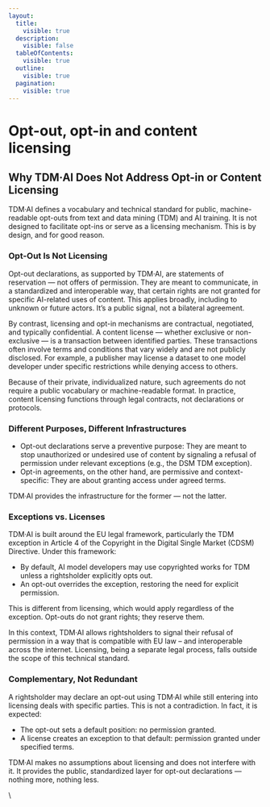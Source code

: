 ```yaml
---
layout:
  title:
    visible: true
  description:
    visible: false
  tableOfContents:
    visible: true
  outline:
    visible: true
  pagination:
    visible: true
---
```


# Opt-out, opt-in and content licensing

## Why TDM·AI Does Not Address Opt-in or Content Licensing

TDM·AI defines a vocabulary and technical standard for public, machine-readable opt-outs from text and data mining (TDM) and AI training. It is not designed to facilitate opt-ins or serve as a licensing mechanism. This is by design, and for good reason.

### Opt-Out Is Not Licensing

Opt-out declarations, as supported by TDM·AI, are statements of reservation — not offers of permission. They are meant to communicate, in a standardized and interoperable way, that certain rights are not granted for specific AI-related uses of content. This applies broadly, including to unknown or future actors. It’s a public signal, not a bilateral agreement.

By contrast, licensing and opt-in mechanisms are contractual, negotiated, and typically confidential. A content license — whether exclusive or non-exclusive — is a transaction between identified parties. These transactions often involve terms and conditions that vary widely and are not publicly disclosed. For example, a publisher may license a dataset to one model developer under specific restrictions while denying access to others.

Because of their private, individualized nature, such agreements do not require a public vocabulary or machine-readable format. In practice, content licensing functions through legal contracts, not declarations or protocols.

### Different Purposes, Different Infrastructures

* Opt-out declarations serve a preventive purpose: They are meant to stop unauthorized or undesired use of content by signaling a refusal of permission under relevant exceptions (e.g., the DSM TDM exception).
* Opt-in agreements, on the other hand, are permissive and context-specific: They are about granting access under agreed terms.

TDM·AI provides the infrastructure for the former — not the latter.

### Exceptions vs. Licenses

TDM·AI is built around the EU legal framework, particularly the TDM exception in Article 4 of the Copyright in the Digital Single Market (CDSM) Directive. Under this framework:

* By default, AI model developers may use copyrighted works for TDM unless a rightsholder explicitly opts out.
* An opt-out overrides the exception, restoring the need for explicit permission.

This is different from licensing, which would apply regardless of the exception. Opt-outs do not grant rights; they reserve them.

In this context, TDM·AI allows rightsholders to signal their refusal of permission in a way that is compatible with EU law – and interoperable across the internet. Licensing, being a separate legal process, falls outside the scope of this technical standard.

### Complementary, Not Redundant

A rightsholder may declare an opt-out using TDM·AI while still entering into licensing deals with specific parties. This is not a contradiction. In fact, it is expected:

* The opt-out sets a default position: no permission granted.
* A license creates an exception to that default: permission granted under specified terms.

TDM·AI makes no assumptions about licensing and does not interfere with it. It provides the public, standardized layer for opt-out declarations — nothing more, nothing less.

\
